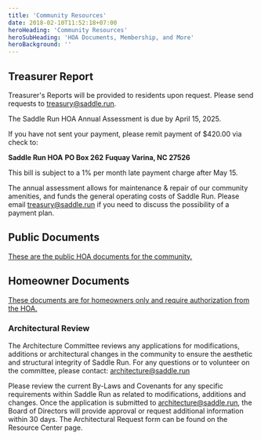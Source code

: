 ```yaml
---
title: 'Community Resources'
date: 2018-02-10T11:52:18+07:00
heroHeading: 'Community Resources'
heroSubHeading: 'HOA Documents, Membership, and More'
heroBackground: ''
---
```


## Treasurer Report

Treasurer's Reports will be provided to residents upon request.  Please send
requests to [treasury@saddle.run](mailto:treasury@saddle.run).

The Saddle Run HOA Annual Assessment is due by April 15, 2025.

If you have not sent your payment, please remit payment of $420.00 via check to:

**Saddle Run HOA**
**PO Box 262**
**Fuquay Varina, NC  27526**

This bill is subject to a 1% per month late payment charge after May 15.

The annual assessment allows for maintenance & repair of our community
amenities, and funds the general operating costs of Saddle Run. Please email
[treasury@saddle.run](mailto:treasury@saddle.run) if you need to discuss the
possibility of a payment plan.

## Public Documents

[These are the public HOA documents for the community.](https://drive.google.com/drive/folders/1L8oU683WB4U-9s2E0AB-hOZpOKnIwHVY?usp=sharing)

## Homeowner Documents

[These documents are for homeowners only and require authorization from the
HOA.](https://drive.google.com/drive/folders/1nsabJSzavODCRA_802IJkp5WpAsN5o0Q?usp=sharing)


### Architectural Review

The Architecture Committee reviews any applications for modifications, additions or architectural changes in the community to ensure the aesthetic and structural integrity of Saddle Run. For any questions or to volunteer on the committee, please contact:
[architecture@saddle.run](mailto:architecture@saddle.run)

Please review the current By-Laws and Covenants for any specific requirements within Saddle Run as related to modifications, additions and changes. Once the application is submitted to [architecture@saddle.run](mailto:architecture@saddle.run), the Board of Directors will provide approval or request additional information within 30 days. The Architectural Request form can be found on the Resource Center page.